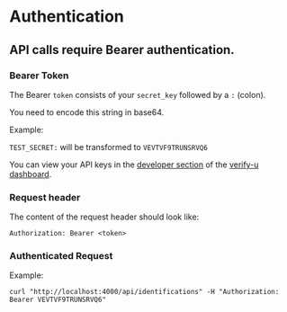 # Authentication

## API calls require Bearer authentication.

### Bearer Token

The Bearer `token` consists of your `secret_key` followed by a `:` (colon).

You need to encode this string in base64.

Example: 

`TEST_SECRET:` will be transformed to `VEVTVF9TRUNSRVQ6`

You can view your API keys in the [developer section](https://app.verify-u.com/business/developers) of the [verify-u dashboard](https://app.verify-u.com/business).

### Request header

The content of the request header should look like:

`Authorization: Bearer <token>`

### Authenticated Request

Example: 

`curl "http://localhost:4000/api/identifications" -H "Authorization: Bearer VEVTVF9TRUNSRVQ6"`

